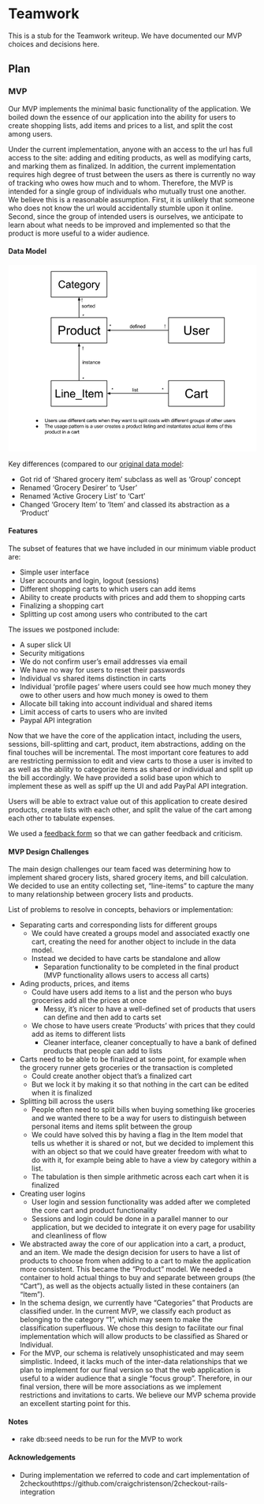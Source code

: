 # Teamwork

This is a stub for the Teamwork writeup.  We have documented our MVP choices and decisions here.

## Plan

### MVP

Our MVP implements the minimal basic functionality of the application. We boiled down the essence of our application into the ability for users to create shopping lists, add items and prices to a list, and split the cost among users. 

Under the current implementation, anyone with an access to the url has full access to the site: adding and editing products, as well as modifying carts, and marking them as finalized. In addition, the current implementation requires high degree of trust between the users as there is currently no way of tracking who owes how much and to whom. Therefore, the MVP is intended for a single group of individuals who mutually trust one another. We believe this is a reasonable assumption. First, it is unlikely that someone who does not know the url would accidentally stumble upon it online. Second, since the group of intended users is ourselves, we anticipate to learn about what needs to be improved and implemented so that the product is more useful to a wider audience.

#### Data Model

[![MVP Data Model](diagrams/MVP-Data-Model.png)](diagrams/MVP-Data-Model.png)


Key differences (compared to our [original data model](diagrams/Data-Model.png):

* Got rid of ‘Shared grocery item’ subclass as well as ‘Group’ concept
* Renamed ‘Grocery Desirer’ to ‘User’
* Renamed ‘Active Grocery List’ to ‘Cart’
* Changed ‘Grocery Item’ to ‘Item’ and classed its abstraction as a ‘Product’ 

#### Features

The subset of features that we have included in our minimum viable product are:

* Simple user interface
* User accounts and login, logout  (sessions)
* Different shopping carts to which users can add items
* Ability to create products with prices and add them to shopping carts
* Finalizing a shopping cart
* Splitting up cost among users who contributed to the cart

The issues we postponed include:
* A super slick UI
* Security mitigations
* We do not confirm user’s email addresses via email
* We have no way for users to reset their passwords
* Individual vs shared items distinction in carts
* Individual ‘profile pages’ where users could see how much money they owe to other users and how much money is owed to them
* Allocate bill taking into account individual and shared items
* Limit access of carts to users who are invited
* Paypal API integration

Now that we have the core of the application intact, including the users, sessions, bill-splitting and cart, product, item abstractions, adding on the final touches will be incremental. The most important core features to add are restricting permission to edit and view carts to those a user is invited to as well as the ability to categorize items as shared or individual and split up the bill accordingly. We have provided a solid base upon which to implement these as well as spiff up the UI and add PayPal API integration.

Users will be able to extract value out of this application to create desired products, create lists with each other, and split the value of the cart among each other to tabulate expenses.

We used a [feedback form](https://docs.google.com/forms/d/19kJBLD7IyIix-7LOOcgiyWHfBxmfuKL-IhjSrZo1PIo/edit) so that we can gather feedback and criticism.

#### MVP Design Challenges

The main design challenges our team faced was determining how to implement shared grocery lists, shared grocery items, and bill calculation.  We decided to use an entity collecting set, “line-items” to capture the many to many relationship between grocery lists and products.

List of problems to resolve in concepts, behaviors or implementation:

* Separating carts and corresponding lists for different groups
    * We could have created a groups model and associated exactly one cart, creating the need for another object to include in the data model.
    * Instead we decided to have carts be standalone and allow
        * Separation functionality to be completed in the final product (MVP functionality allows users to access all carts)
* Ading products, prices, and items
    * Could have users add items to a list and the person who buys groceries add all the prices at once
        * Messy, it’s nicer to have a well-defined set of products that users can define and then add to carts set
    * We chose to have users create ‘Products’ with prices that they could add as items to different lists 
        * Cleaner interface, cleaner conceptually to have a bank of defined products that people can add to lists
* Carts need to be able to be finalized at some point, for example when the grocery runner gets groceries or the transaction is completed
    * Could create another object that’s a finalized cart
    * But we lock it by making it so that nothing in the cart can be edited when it is finalized 
* Splitting bill across the users
    * People often need to split bills when buying something like groceries and we wanted there to be a way for users to distinguish between personal items and items split between the group
    * We could have solved this by having a flag in the Item model that tells us whether it is shared or not, but we decided to implement this with an object so that we could have greater freedom with what to do with it, for example being able to have a view by category within a list.
    * The tabulation is then simple arithmetic across each cart when it is finalized
* Creating user logins
    * User login and session functionality was added after we completed the core cart and product functionality
    * Sessions and login could be done in a parallel manner to our application, but we decided to integrate it on every page for usability and cleanliness of flow
* We abstracted away the core of our application into a cart, a product, and an item. We made the design decision for users to have a list of products to choose from when adding to a cart to make the application more consistent. This became the “Product” model. We needed a container to hold actual things to buy and separate between groups (the “Cart”), as well as the objects actually listed in these containers (an “Item”).
* In the schema design, we currently have “Categories” that Products are classified under. In the current MVP, we classify each product as belonging to the category “1”, which may seem to make the classification superfluous. We chose this design to facilitate our final implementation which will allow products to be classified as Shared or Individual.
* For the MVP, our schema  is relatively unsophisticated and may seem simplistic. Indeed, it lacks much of the inter-data relationships that we plan to implement for our final version so that the web application is useful to a wider audience that a single “focus group”. Therefore, in our final version, there will be more associations as we implement restrictions and invitations to carts. We believe our MVP schema provide an excellent starting point for this.

#### Notes
* rake db:seed needs to be run for the MVP to work


#### Acknowledgements

* During implementation we referred to code and cart implementation of 2checkouthttps://github.com/craigchristenson/2checkout-rails-integration
